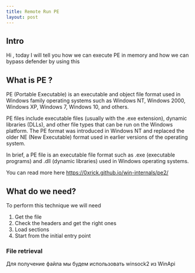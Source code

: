 ```yaml
---
title: Remote Run PE 
layout: post
---
```


## Intro

Hi , today I will tell you how we can execute PE in memory and how we can bypass defender by using this 

## What is PE ?

PE (Portable Executable) is an executable and object file format used in Windows family operating systems such as Windows NT, Windows 2000, Windows XP, Windows 7, Windows 10, and others.

PE files include executable files (usually with the .exe extension), dynamic libraries (DLLs), and other file types that can be run on the Windows platform. The PE format was introduced in Windows NT and replaced the older NE (New Executable) format used in earlier versions of the operating system.

In brief, a PE file is an executable file format such as .exe (executable programs) and .dll (dynamic libraries) used in Windows operating systems.

You can read more here https://0xrick.github.io/win-internals/pe2/

## What do we need? 

To perform this technique we will need 
1. Get the file
2. Check the headers and get the right ones 
3. Load sections 
4. Start from the initial entry point

### File retrieval 

Для получение файла мы будем использовать winsock2 из WinApi 
